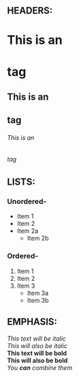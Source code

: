 # 


## HEADERS:  
# This is an <h1> tag  
## This is an <h2> tag  
###### This is an <h6> tag  

## LISTS:  
### Unordered-  
* Item 1  
* Item 2  
* Item 2a   
    * Item 2b  
### Ordered-  
1. Item 1  
2. Item 2   
3. Item 3    
    * Item 3a     
    * Item 3b    
    
## EMPHASIS:
*This text will be italic*  
_This will also be italic_  
**This text will be bold**   
__This will also be bold__  
*You **can** combine them*